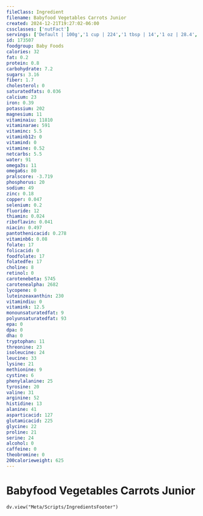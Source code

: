 ```yaml
---
fileClass: Ingredient
filename: Babyfood Vegetables Carrots Junior
created: 2024-12-21T19:27:02-06:00
cssclasses: ['nutFact']
servings: ['Default | 100g','1 cup | 224','1 tbsp | 14','1 oz | 28.4','1 jar | 170','1 jar beech-nut stage 3 (6 oz) | 170','1 jar gerber third foods (6 oz) | 170','1 jar heinz junior-3 (6 oz) | 170']
id: 173507
foodgroup: Baby Foods
calories: 32
fat: 0.2
protein: 0.8
carbohydrate: 7.2
sugars: 3.16
fiber: 1.7
cholesterol: 0
saturatedfats: 0.036
calcium: 23
iron: 0.39
potassium: 202
magnesium: 11
vitaminaiu: 11810
vitaminarae: 591
vitaminc: 5.5
vitaminb12: 0
vitamind: 0
vitamine: 0.52
netcarbs: 5.5
water: 91
omega3s: 11
omega6s: 80
pralscore: -3.719
phosphorus: 20
sodium: 49
zinc: 0.18
copper: 0.047
selenium: 0.2
fluoride: 12
thiamin: 0.024
riboflavin: 0.041
niacin: 0.497
pantothenicacid: 0.278
vitaminb6: 0.08
folate: 17
folicacid: 0
foodfolate: 17
folatedfe: 17
choline: 8
retinol: 0
carotenebeta: 5745
carotenealpha: 2682
lycopene: 0
luteinzeaxanthin: 230
vitamindiu: 0
vitamink: 12.5
monounsaturatedfat: 9
polyunsaturatedfat: 93
epa: 0
dpa: 0
dha: 0
tryptophan: 11
threonine: 23
isoleucine: 24
leucine: 33
lysine: 21
methionine: 9
cystine: 6
phenylalanine: 25
tyrosine: 20
valine: 31
arginine: 52
histidine: 13
alanine: 41
asparticacid: 127
glutamicacid: 225
glycine: 22
proline: 21
serine: 24
alcohol: 0
caffeine: 0
theobromine: 0
200calorieweight: 625
---
```


# Babyfood Vegetables Carrots Junior

```dataviewjs
dv.view("Meta/Scripts/IngredientsFooter")
```
